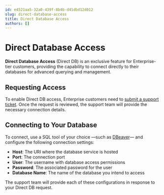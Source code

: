 ```yaml
---
id: e4521aa5-32a0-439f-8b4b-d41dbd12d012
slug: direct-database-access
title: Direct Database Access
authors: []
---
```

# Direct Database Access

**Direct Database Access** (Direct DB) is an exclusive feature for Enterprise-tier customers, providing the capability to connect directly to their databases for advanced querying and management.

## Requesting Access

To enable Direct DB access, Enterprise customers need to [submit a support ticket](https://directus.io/support). Once the request is reviewed, the support team will provide the necessary connection details.

## Connecting to Your Database

To connect, use a SQL tool of your choice —such as [DBeaver](https://github.com/dbeaver/dbeaver)— and configure the following connection settings:

- **Host**: The URI where the database service is hosted
- **Port**: The connection port
- **User**: The username with database access permissions
- **Password**: The associated password for the user
- **Database Name**: The name of the database you intend to access

The support team will provide each of these configurations in response to your Direct DB request.